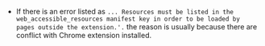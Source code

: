 * If there is an error listed as `... Resources must be listed in the web_accessible_resources manifest key in order to be loaded by pages outside the extension.'.` the reason is usually because there are conflict with Chrome extension installed.